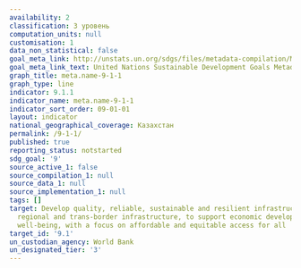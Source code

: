 ```yaml
---
availability: 2
classification: 3 уровень
computation_units: null
customisation: 1
data_non_statistical: false
goal_meta_link: http://unstats.un.org/sdgs/files/metadata-compilation/Metadata-Goal-9.pdf
goal_meta_link_text: United Nations Sustainable Development Goals Metadata (pdf 663kB)
graph_title: meta.name-9-1-1
graph_type: line
indicator: 9.1.1
indicator_name: meta.name-9-1-1
indicator_sort_order: 09-01-01
layout: indicator
national_geographical_coverage: Казахстан
permalink: /9-1-1/
published: true
reporting_status: notstarted
sdg_goal: '9'
source_active_1: false
source_compilation_1: null
source_data_1: null
source_implementation_1: null
tags: []
target: Develop quality, reliable, sustainable and resilient infrastructure, including
  regional and trans-border infrastructure, to support economic development and human
  well-being, with a focus on affordable and equitable access for all
target_id: '9.1'
un_custodian_agency: World Bank
un_designated_tier: '3'
---
```

